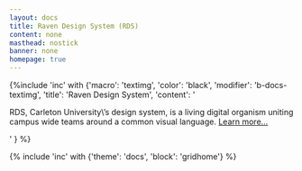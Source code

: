 ```yaml
---
layout: docs
title: Raven Design System (RDS)
content: none
masthead: nostick
banner: none
homepage: true
---
```

{%include 'inc' with {'macro': 'textimg', 
    'color': 'black', 
    'modifier': 'b-docs-textimg',
    'title': 'Raven Design System',
    'content': '<p>RDS, Carleton University\’s design system, is a living digital organism uniting campus wide teams around a common visual language. <a href="dev/">Learn more…</a></p>'
    } %}

{% include 'inc' with {'theme': 'docs', 'block': 'gridhome'} %}
